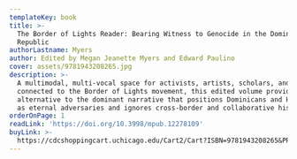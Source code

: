 ```yaml
---
templateKey: book
title: >-
  The Border of Lights Reader: Bearing Witness to Genocide in the Dominican
  Republic
authorLastname: Myers
author: Edited by Megan Jeanette Myers and Edward Paulino
cover: assets/9781943208265.jpg
description: >-
  A multimodal, multi-vocal space for activists, artists, scholars, and others
  connected to the Border of Lights movement, this edited volume provides an
  alternative to the dominant narrative that positions Dominicans and Haitians
  as eternal adversaries and ignores cross-border and collaborative histories. 
orderOnPage: 1
readLink: 'https://doi.org/10.3998/mpub.12278109'
buyLink: >-
  https://cdcshoppingcart.uchicago.edu/Cart2/Cart?ISBN=9781943208265&PRESS=amherst
---
```


